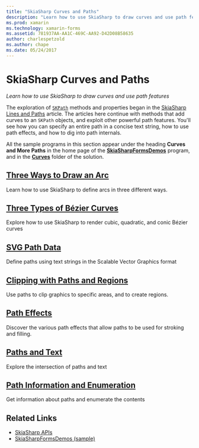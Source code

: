 ```yaml
---
title: "SkiaSharp Curves and Paths"
description: "Learn how to use SkiaSharp to draw curves and use path features"
ms.prod: xamarin
ms.technology: xamarin-forms
ms.assetid: 781937AA-AA1C-469C-AA92-D42D08B58635
author: charlespetzold
ms.author: chape
ms.date: 05/24/2017
---
```


# SkiaSharp Curves and Paths

_Learn how to use SkiaSharp to draw curves and use path features_

The exploration of [`SKPath`](https://developer.xamarin.com/api/type/SkiaSharp.SKPath/) methods and properties began in the [SkiaSharp Lines and Paths](~/xamarin-forms/user-interface/graphics/skiasharp/paths/index.md) article. The articles here continue with methods that add curves to an `SKPath` objects, and exploit other powerful path features. You'll see how you can specify an entire path in a concise text string, how to use path effects, and how to dig into path internals.

All the sample programs in this section appear under the heading **Curves and More Paths** in the home page of the [**SkiaSharpFormsDemos**](https://developer.xamarin.com/samples/xamarin-forms/SkiaSharpForms/Demos/) program, and in the [**Curves**](https://github.com/xamarin/xamarin-forms-samples/tree/master/SkiaSharpForms/Demos/Demos/SkiaSharpFormsDemos/Curves) folder of the solution.

## [Three Ways to Draw an Arc](arcs.md)

Learn how to use SkiaSharp to define arcs in three different ways.

## [Three Types of Bézier Curves](beziers.md)

Explore how to use SkiaSharp to render cubic, quadratic, and conic Bézier curves

## [SVG Path Data](path-data.md)

Define paths using text strings in the Scalable Vector Graphics format

## [Clipping with Paths and Regions](clipping.md)

Use paths to clip graphics to specific areas, and to create regions.

## [Path Effects](effects.md)

Discover the various path effects that allow paths to be used for stroking and filling.

## [Paths and Text](text-paths.md)

Explore the intersection of paths and text

## [Path Information and Enumeration](information.md)

Get information about paths and enumerate the contents


## Related Links

- [SkiaSharp APIs](https://developer.xamarin.com/api/root/SkiaSharp/)
- [SkiaSharpFormsDemos (sample)](https://developer.xamarin.com/samples/xamarin-forms/SkiaSharpForms/Demos/)
